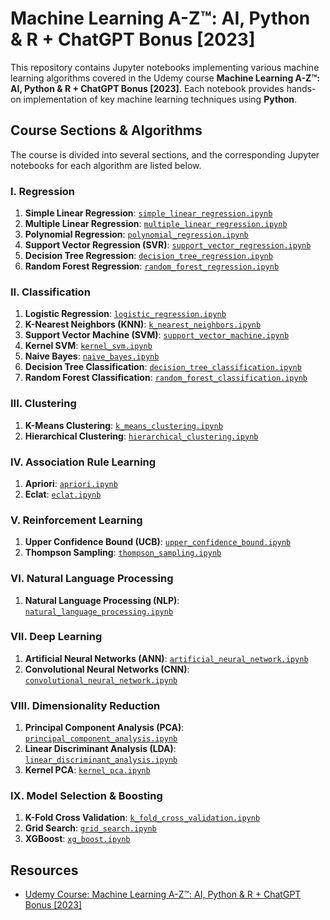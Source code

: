 # Machine Learning A-Z™: AI, Python & R + ChatGPT Bonus [2023]

This repository contains Jupyter notebooks implementing various machine learning algorithms covered in the Udemy course **Machine Learning A-Z™: AI, Python & R + ChatGPT Bonus [2023]**. Each notebook provides hands-on implementation of key machine learning techniques using **Python**.

## Course Sections & Algorithms

The course is divided into several sections, and the corresponding Jupyter notebooks for each algorithm are listed below.

### I. Regression

1. **Simple Linear Regression**: [`simple_linear_regression.ipynb`](./simple_linear_regression.ipynb)
2. **Multiple Linear Regression**: [`multiple_linear_regression.ipynb`](./multiple_linear_regression.ipynb)
3. **Polynomial Regression**: [`polynomial_regression.ipynb`](./polynomial_regression.ipynb)
4. **Support Vector Regression (SVR)**: [`support_vector_regression.ipynb`](./support_vector_regression.ipynb)
5. **Decision Tree Regression**: [`decision_tree_regression.ipynb`](./decision_tree_regression.ipynb)
6. **Random Forest Regression**: [`random_forest_regression.ipynb`](./random_forest_regression.ipynb)

### II. Classification

1. **Logistic Regression**: [`logistic_regression.ipynb`](./logistic_regression.ipynb)
2. **K-Nearest Neighbors (KNN)**: [`k_nearest_neighbors.ipynb`](./k_nearest_neighbors.ipynb)
3. **Support Vector Machine (SVM)**: [`support_vector_machine.ipynb`](./support_vector_machine.ipynb)
4. **Kernel SVM**: [`kernel_svm.ipynb`](./kernel_svm.ipynb)
5. **Naive Bayes**: [`naive_bayes.ipynb`](./naive_bayes.ipynb)
6. **Decision Tree Classification**: [`decision_tree_classification.ipynb`](./decision_tree_classification.ipynb)
7. **Random Forest Classification**: [`random_forest_classification.ipynb`](./random_forest_classification.ipynb)

### III. Clustering

1. **K-Means Clustering**: [`k_means_clustering.ipynb`](./k_means_clustering.ipynb)
2. **Hierarchical Clustering**: [`hierarchical_clustering.ipynb`](./hierarchical_clustering.ipynb)

### IV. Association Rule Learning

1. **Apriori**: [`apriori.ipynb`](./apriori.ipynb)
2. **Eclat**: [`eclat.ipynb`](./eclat.ipynb)

### V. Reinforcement Learning

1. **Upper Confidence Bound (UCB)**: [`upper_confidence_bound.ipynb`](./upper_confidence_bound.ipynb)
2. **Thompson Sampling**: [`thompson_sampling.ipynb`](./thompson_sampling.ipynb)

### VI. Natural Language Processing

1. **Natural Language Processing (NLP)**: [`natural_language_processing.ipynb`](./natural_language_processing.ipynb)

### VII. Deep Learning

1. **Artificial Neural Networks (ANN)**: [`artificial_neural_network.ipynb`](./artificial_neural_network.ipynb)
2. **Convolutional Neural Networks (CNN)**: [`convolutional_neural_network.ipynb`](./convolutional_neural_network.ipynb)

### VIII. Dimensionality Reduction

1. **Principal Component Analysis (PCA)**: [`principal_component_analysis.ipynb`](./principal_component_analysis.ipynb)
2. **Linear Discriminant Analysis (LDA)**: [`linear_discriminant_analysis.ipynb`](./linear_discriminant_analysis.ipynb)
3. **Kernel PCA**: [`kernel_pca.ipynb`](./kernel_pca.ipynb)

### IX. Model Selection & Boosting

1. **K-Fold Cross Validation**: [`k_fold_cross_validation.ipynb`](./k_fold_cross_validation.ipynb)
2. **Grid Search**: [`grid_search.ipynb`](./grid_search.ipynb)
3. **XGBoost**: [`xg_boost.ipynb`](./xg_boost.ipynb)


## Resources
- [Udemy Course: Machine Learning A-Z™: AI, Python & R + ChatGPT Bonus [2023]](https://www.udemy.com/share/101Wci3@d4RxKtwrRAoQq39OVnqIZIWm43Il94LRGjZ9G28k70_1_GoETGjZOBTOHo_qyYMliQ==/)
